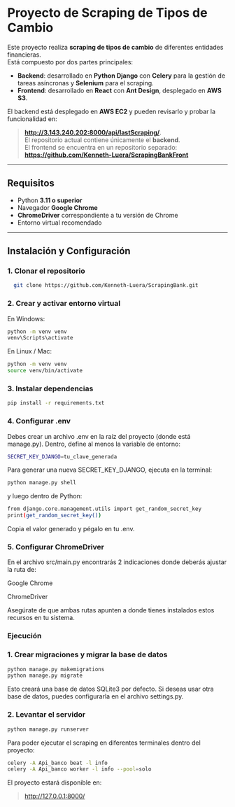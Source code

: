 # Proyecto de Scraping de Tipos de Cambio

Este proyecto realiza **scraping de tipos de cambio** de diferentes entidades financieras.  
Está compuesto por dos partes principales:

- **Backend**: desarrollado en **Python Django** con **Celery** para la gestión de tareas asíncronas y **Selenium** para el scraping.  
- **Frontend**: desarrollado en **React** con **Ant Design**, desplegado en **AWS S3**.  

El backend está desplegado en **AWS EC2** y pueden revisarlo y probar la funcionalidad en:
 > **http://3.143.240.202:8000/api/lastScraping/**.  
El repositorio actual contiene únicamente el **backend**.  
El frontend se encuentra en un repositorio separado:  
 > **https://github.com/Kenneth-Luera/ScrapingBankFront**

---

## Requisitos

- Python **3.11 o superior**
- Navegador **Google Chrome**
- **ChromeDriver** correspondiente a tu versión de Chrome
- Entorno virtual recomendado

---

## Instalación y Configuración

### 1. Clonar el repositorio
```bash
  git clone https://github.com/Kenneth-Luera/ScrapingBank.git
```
### 2. Crear y activar entorno virtual

En Windows:
```bash
python -m venv venv
venv\Scripts\activate
```
En Linux / Mac:
```bash
python -m venv venv
source venv/bin/activate
```
### 3. Instalar dependencias
```bash
pip install -r requirements.txt
```
### 4. Configurar .env
Debes crear un archivo .env en la raíz del proyecto (donde está manage.py).
Dentro, define al menos la variable de entorno:
```bash
SECRET_KEY_DJANGO=tu_clave_generada
```
Para generar una nueva SECRET_KEY_DJANGO, ejecuta en la terminal:
```bash
python manage.py shell
```
y luego dentro de Python:
```bash
from django.core.management.utils import get_random_secret_key
print(get_random_secret_key())
```
Copia el valor generado y pégalo en tu .env.

### 5. Configurar ChromeDriver

En el archivo src/main.py encontrarás 2 indicaciones donde deberás ajustar la ruta de:

Google Chrome

ChromeDriver

Asegúrate de que ambas rutas apunten a donde tienes instalados estos recursos en tu sistema.

### Ejecución

### 1. Crear migraciones y migrar la base de datos
```bash
python manage.py makemigrations
python manage.py migrate
```
Esto creará una base de datos SQLite3 por defecto.
Si deseas usar otra base de datos, puedes configurarla en el archivo settings.py.

### 2. Levantar el servidor
```bash
python manage.py runserver
```

Para poder ejecutar el scraping en diferentes terminales dentro del proyecto:
```bash
celery -A Api_banco beat -l info
celery -A Api_banco worker -l info --pool=solo
```

El proyecto estará disponible en:
> http://127.0.0.1:8000/